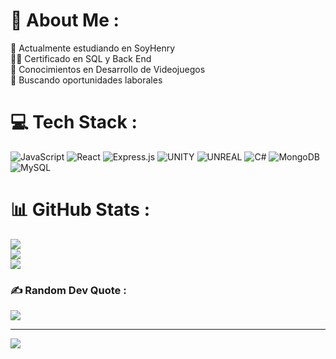 # 💫 About Me :
🌱 Actualmente estudiando en SoyHenry<br>👨‍🎓 Certificado en SQL y Back End<br>🧩 Conocimientos en Desarrollo de Videojuegos<br>📩 Buscando oportunidades laborales


# 💻 Tech Stack :
![JavaScript](https://img.shields.io/badge/javascript-%23323330.svg?style=for-the-badge&logo=javascript&logoColor=%23F7DF1E) ![React](https://img.shields.io/badge/react-%2320232a.svg?style=for-the-badge&logo=react&logoColor=%2361DAFB) ![Express.js](https://img.shields.io/badge/express.js-%23404d59.svg?style=for-the-badge&logo=express&logoColor=%2361DAFB) ![UNITY](https://img.shields.io/badge/Unity-%2320232a.svg?style=for-the-badge&logo=unity&logoColor=white) ![UNREAL](https://img.shields.io/badge/unreal-%2320232a.svg?style=for-the-badge&logo=unreal-engine&logoColor=white) ![C#](https://img.shields.io/badge/c%23-%23239120.svg?style=for-the-badge&logo=c-sharp&logoColor=white) ![MongoDB](https://img.shields.io/badge/MongoDB-%234ea94b.svg?style=for-the-badge&logo=mongodb&logoColor=white) ![MySQL](https://img.shields.io/badge/mysql-%2300f.svg?style=for-the-badge&logo=mysql&logoColor=white)
# 📊 GitHub Stats :
![](https://github-readme-stats.vercel.app/api?username=Tomas26j&theme=dark&hide_border=false&include_all_commits=false&count_private=false)<br/>
![](https://github-readme-streak-stats.herokuapp.com/?user=Tomas26j&theme=dark&hide_border=false)<br/>
![](https://github-readme-stats.vercel.app/api/top-langs/?username=Tomas26j&theme=dark&hide_border=false&include_all_commits=false&count_private=false&layout=compact)

### ✍️ Random Dev Quote :
![](https://quotes-github-readme.vercel.app/api?type=horizontal&theme=gruvbox)

---
[![](https://visitcount.itsvg.in/api?id=Tomas26j&icon=2&color=0)](https://visitcount.itsvg.in)

<!-- Proudly created with GPRM ( https://gprm.itsvg.in ) -->

